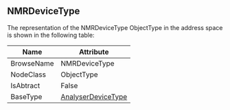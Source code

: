 <!-- objecttype -->
## NMRDeviceType
  
The representation of the NMRDeviceType ObjectType in the address space is shown in the following table:  

|Name|Attribute|
|---|---|
|BrowseName|NMRDeviceType|
|NodeClass|ObjectType|
|IsAbtract|False|
|BaseType|[AnalyserDeviceType](../../ObjectTypes/AnalyserDeviceType/readme.md)|

